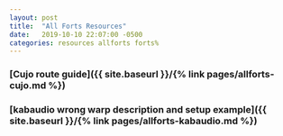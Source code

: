 ```yaml
---
layout: post
title:  "All Forts Resources"
date:   2019-10-10 22:07:00 -0500
categories: resources allforts forts%
---
```


### [Cujo route guide]({{ site.baseurl }}/{% link pages/allforts-cujo.md %})

### [kabaudio wrong warp description and setup example]({{ site.baseurl }}/{% link pages/allforts-kabaudio.md %})